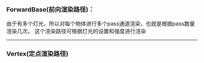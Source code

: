 ### ForwardBase(前向渲染路径)：
由于有多个灯光，所以对每个物体进行多个pass通道渲染，也就是根据pass数量渲染几次。
这个渲染路径可根据灯光的设置和强度进行渲染

-------------
### Vertex(定点渲染路径)